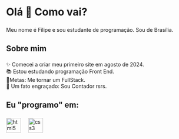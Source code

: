 <h1 align="left">Olá 👋 Como vai?</h1>

###

<p align="left">Meu nome é Filipe e sou estudante de programação. Sou de Brasília.</p>

###

<h2 align="left">Sobre mim</h2>

###

<p align="left">✨ Comecei a criar meu primeiro site em agosto de 2024.<br>📚 Estou estudando programação Front End.<br>🎯Metas: Me tornar um FullStack.<br>🎲 Um fato engraçado: Sou Contador rsrs.</p>

###

<h2 align="left">Eu "programo" em:</h2>

###

<div align="left">
  <img src="https://cdn.jsdelivr.net/gh/devicons/devicon/icons/html5/html5-original.svg" height="40" alt="html5 logo"  />
  <img width="12" />
  <img src="https://cdn.jsdelivr.net/gh/devicons/devicon/icons/css3/css3-original.svg" height="40" alt="css3 logo"  />
</div>

###
